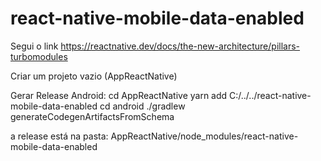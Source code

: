 # react-native-mobile-data-enabled

Segui o link https://reactnative.dev/docs/the-new-architecture/pillars-turbomodules

Criar um projeto vazio (AppReactNative)

Gerar Release Android:
    cd AppReactNative
    yarn add C:/../../react-native-mobile-data-enabled
    cd android
    ./gradlew generateCodegenArtifactsFromSchema

 a release está na pasta: AppReactNative/node_modules/react-native-mobile-data-enabled